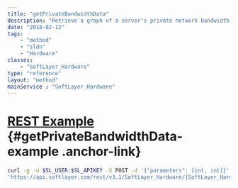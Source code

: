 ```yaml
---
title: "getPrivateBandwidthData"
description: "Retrieve a graph of a server's private network bandwidth usage over the specified timeframe. If no timeframe is specified then getPublicBandwidthGraphImage retrieves the last 24 hours of public bandwidth usage. getPrivateBandwidthGraphImage returns a PNG image measuring 827 pixels by 293 pixels. "
date: "2018-02-12"
tags:
    - "method"
    - "sldn"
    - "Hardware"
classes:
    - "SoftLayer_Hardware"
type: "reference"
layout: "method"
mainService : "SoftLayer_Hardware"
---
```


# [REST Example](#getPrivateBandwidthData-example) <a href="/article/rest/"><i class="fas fa-question"></i></a> {#getPrivateBandwidthData-example .anchor-link} 
```bash
curl -g -u $SL_USER:$SL_APIKEY -X POST -d '{"parameters": [int, int]}' \
'https://api.softlayer.com/rest/v3.1/SoftLayer_Hardware/{SoftLayer_HardwareID}/getPrivateBandwidthData'
```
